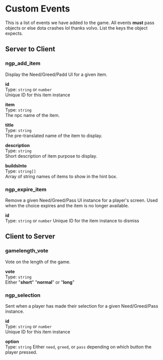 # Custom Events
This is a list of events we have added to the game. All events **must** pass objects or else dota crashes lol thanks volvo. List the keys the object expects.

## Server to Client

### ngp_add_item
Display the Need/Greed/Padd UI for a given item.

**id**  
Type: `string` or `number`  
Unique ID for this item instance

**item**  
Type: `string`  
The npc name of the item.

**title**  
Type: `string`  
The pre-translated name of the item to display.

**description**  
Type: `string`  
Short description of item purpose to display.

**buildsInto**  
Type: `string[]`  
Array of string names of items to show in the hint box.

### ngp_expire_item
Remove a given Need/Greed/Pass UI instance for a player's screen. Used when the choice expires and the item is no longer available.

**id**  
Type: `string` or `number`
Unique ID for the item instance to dismiss

## Client to Server

### gamelength_vote
Vote on the length of the game.

**vote**  
Type: `string`  
Either "**short**" "**normal**" or "**long**"

### ngp_selection
Sent when a player has made their selection for a given Need/Greed/Pass instance.

**id**  
Type: `string` or `number`  
Unique ID for this item instance

**option**  
Type: `string`
Either `need`, `greed`, or `pass` depending on which button the player pressed.
